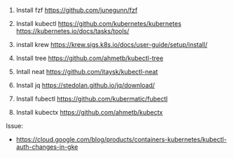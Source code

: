 1. Install fzf
https://github.com/junegunn/fzf

2. Install kubectl
https://github.com/kubernetes/kubernetes
https://kubernetes.io/docs/tasks/tools/

3. install krew
https://krew.sigs.k8s.io/docs/user-guide/setup/install/

4. Install tree
https://github.com/ahmetb/kubectl-tree

5. Intall neat
https://github.com/itaysk/kubectl-neat

6. Install jq
https://stedolan.github.io/jq/download/

7. Install fubectl
https://github.com/kubermatic/fubectl


8. Install kubectx
https://github.com/ahmetb/kubectx

Issue:
- https://cloud.google.com/blog/products/containers-kubernetes/kubectl-auth-changes-in-gke

